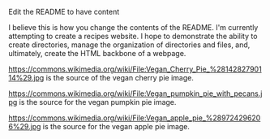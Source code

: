 Edit the README to have content

I believe this is how you change the contents of the README.
I'm currently attempting to create a recipes website.
I hope to demonstrate the ability to create directories, manage the organization of directories and files, and, ultimately, create the HTML backbone of a webpage.


https://commons.wikimedia.org/wiki/File:Vegan_Cherry_Pie_%2814282790114%29.jpg is the source of the vegan cherry pie image.

https://commons.wikimedia.org/wiki/File:Vegan_pumpkin_pie_with_pecans.jpg is the source for the vegan pumpkin pie image.

https://commons.wikimedia.org/wiki/File:Vegan_apple_pie_%289724296206%29.jpg is the source for the vegan apple pie image.